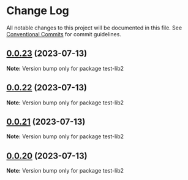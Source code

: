 # Change Log

All notable changes to this project will be documented in this file.
See [Conventional Commits](https://conventionalcommits.org) for commit guidelines.

## [0.0.23](https://github.com/mschezrp/test-poc/compare/test-lib2@0.0.22...test-lib2@0.0.23) (2023-07-13)

**Note:** Version bump only for package test-lib2

## [0.0.22](https://github.com/mschezrp/test-poc/compare/test-lib2@0.0.21...test-lib2@0.0.22) (2023-07-13)

**Note:** Version bump only for package test-lib2

## [0.0.21](https://github.com/mschezrp/test-poc/compare/test-lib2@0.0.20...test-lib2@0.0.21) (2023-07-13)

**Note:** Version bump only for package test-lib2

## [0.0.20](https://github.com/mschezrp/test-poc/compare/test-lib2@0.0.19...test-lib2@0.0.20) (2023-07-13)

**Note:** Version bump only for package test-lib2
